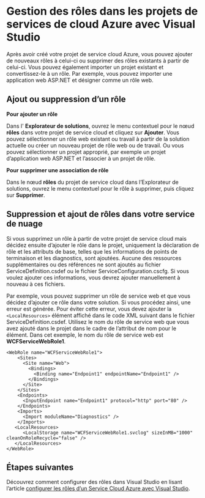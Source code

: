 <properties
   pageTitle="Gestion des rôles dans le nuage Azure services projets avec Visual Studio | Microsoft Azure"
   description="Découvrez comment ajouter de nouveaux rôles à votre projet de service cloud Azure ou supprimer des rôles existants à partir de celle-ci à l’aide de Visual Studio."
   services="visual-studio-online"
   documentationCenter="na"
   authors="TomArcher"
   manager="douge"
   editor="" />
<tags
   ms.service="multiple"
   ms.devlang="dotnet"
   ms.topic="article"
   ms.tgt_pltfrm="na"
   ms.workload="multiple"
   ms.date="08/15/2016"
   ms.author="tarcher" />

# <a name="managing-roles-in-the-azure-cloud-services-projects-with-visual-studio"></a>Gestion des rôles dans les projets de services de cloud Azure avec Visual Studio

Après avoir créé votre projet de service cloud Azure, vous pouvez ajouter de nouveaux rôles à celui-ci ou supprimer des rôles existants à partir de celui-ci. Vous pouvez également importer un projet existant et convertissez-le à un rôle. Par exemple, vous pouvez importer une application web ASP.NET et désigner comme un rôle web.

## <a name="adding-or-removing-roles"></a>Ajout ou suppression d’un rôle

**Pour ajouter un rôle**

Dans l' **Explorateur de solutions**, ouvrez le menu contextuel pour le nœud **rôles** dans votre projet de service cloud et cliquez sur **Ajouter**. Vous pouvez sélectionner un rôle web existant ou travail à partir de la solution actuelle ou créer un nouveau projet de rôle web ou de travail. Ou vous pouvez sélectionner un projet approprié, par exemple un projet d’application web ASP.NET et l’associer à un projet de rôle.

**Pour supprimer une association de rôle**

Dans le nœud **rôles** du projet de service cloud dans l’Explorateur de solutions, ouvrez le menu contextuel pour le rôle à supprimer, puis cliquez sur **Supprimer**.

## <a name="removing-and-adding-roles-in-your-cloud-service"></a>Suppression et ajout de rôles dans votre service de nuage

Si vous supprimez un rôle à partir de votre projet de service cloud mais décidez ensuite d’ajouter le rôle dans le projet, uniquement la déclaration de rôle et les attributs de base, telles que les informations de points de terminaison et les diagnostics, sont ajoutées. Aucune des ressources supplémentaires ou des références ne sont ajoutés au fichier ServiceDefinition.csdef ou le fichier ServiceConfiguration.cscfg. Si vous voulez ajouter ces informations, vous devrez ajouter manuellement à nouveau à ces fichiers.

Par exemple, vous pouvez supprimer un rôle de service web et que vous décidez d’ajouter ce rôle dans votre solution. Si vous procédez ainsi, une erreur est générée. Pour éviter cette erreur, vous devez ajouter la `<LocalResources>` élément affiché dans le code XML suivant dans le fichier ServiceDefinition.csdef. Utilisez le nom du rôle de service web que vous avez ajouté dans le projet dans le cadre de l’attribut de nom pour le **<LocalStorage>** élément. Dans cet exemple, le nom du rôle de service web est **WCFServiceWebRole1**.

    <WebRole name="WCFServiceWebRole1">
        <Sites>
          <Site name="Web">
            <Bindings>
              <Binding name="Endpoint1" endpointName="Endpoint1" />
            </Bindings>
          </Site>
        </Sites>
        <Endpoints>
          <InputEndpoint name="Endpoint1" protocol="http" port="80" />
        </Endpoints>
        <Imports>
          <Import moduleName="Diagnostics" />
        </Imports>
       <LocalResources>
          <LocalStorage name="WCFServiceWebRole1.svclog" sizeInMB="1000" cleanOnRoleRecycle="false" />
       </LocalResources>
    </WebRole>

## <a name="next-steps"></a>Étapes suivantes

Découvrez comment configurer des rôles dans Visual Studio en lisant l’article [configurer les rôles d’un Service Cloud Azure avec Visual Studio](vs-azure-tools-configure-roles-for-cloud-service.md).
